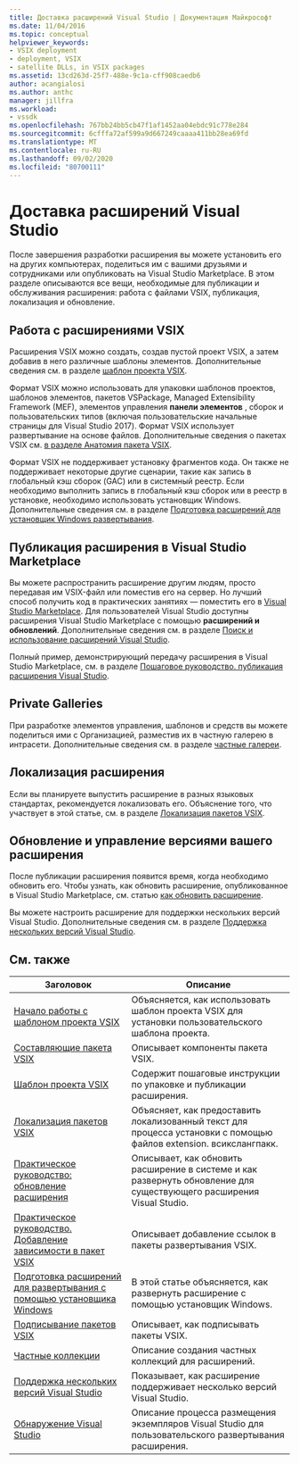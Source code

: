 ```yaml
---
title: Доставка расширений Visual Studio | Документация Майкрософт
ms.date: 11/04/2016
ms.topic: conceptual
helpviewer_keywords:
- VSIX deployment
- deployment, VSIX
- satellite DLLs, in VSIX packages
ms.assetid: 13cd263d-25f7-488e-9c1a-cff908caedb6
author: acangialosi
ms.author: anthc
manager: jillfra
ms.workload:
- vssdk
ms.openlocfilehash: 767bb24bb5cb47f1af1452aa04ebdc91c778e284
ms.sourcegitcommit: 6cfffa72af599a9d667249caaaa411bb28ea69fd
ms.translationtype: MT
ms.contentlocale: ru-RU
ms.lasthandoff: 09/02/2020
ms.locfileid: "80700111"
---
```

# <a name="shipping-visual-studio-extensions"></a>Доставка расширений Visual Studio
После завершения разработки расширения вы можете установить его на других компьютерах, поделиться им с вашими друзьями и сотрудниками или опубликовать на Visual Studio Marketplace. В этом разделе описываются все вещи, необходимые для публикации и обслуживания расширения: работа с файлами VSIX, публикация, локализация и обновление.

## <a name="working-with-vsix-extensions"></a>Работа с расширениями VSIX
 Расширения VSIX можно создать, создав пустой проект VSIX, а затем добавив в него различные шаблоны элементов. Дополнительные сведения см. в разделе [шаблон проекта VSIX](../extensibility/vsix-project-template.md).

 Формат VSIX можно использовать для упаковки шаблонов проектов, шаблонов элементов, пакетов VSPackage, Managed Extensibility Framework (MEF), элементов управления **панели элементов** , сборок и пользовательских типов (включая пользовательские начальные страницы для Visual Studio 2017). Формат VSIX использует развертывание на основе файлов. Дополнительные сведения о пакетах VSIX см. [в разделе Анатомия пакета VSIX](../extensibility/anatomy-of-a-vsix-package.md).

 Формат VSIX не поддерживает установку фрагментов кода. Он также не поддерживает некоторые другие сценарии, такие как запись в глобальный кэш сборок (GAC) или в системный реестр. Если необходимо выполнить запись в глобальный кэш сборок или в реестр в установке, необходимо использовать установщик Windows. Дополнительные сведения см. в разделе [Подготовка расширений для установщик Windows развертывания](../extensibility/preparing-extensions-for-windows-installer-deployment.md).

## <a name="publishing-your-extension-to-the-visual-studio-marketplace"></a>Публикация расширения в Visual Studio Marketplace
 Вы можете распространить расширение другим людям, просто передавая им VSIX-файл или поместив его на сервер. Но лучший способ получить код в практических занятиях — поместить его в [Visual Studio Marketplace](https://marketplace.visualstudio.com/vs). Для пользователей Visual Studio доступны расширения Visual Studio Marketplace с помощью **расширений и обновлений**. Дополнительные сведения см. в разделе [Поиск и использование расширений Visual Studio](../ide/finding-and-using-visual-studio-extensions.md).

 Полный пример, демонстрирующий передачу расширения в Visual Studio Marketplace, см. в разделе [Пошаговое руководство. публикация расширения Visual Studio](../extensibility/walkthrough-publishing-a-visual-studio-extension.md).

## <a name="private-galleries"></a>Private Galleries
 При разработке элементов управления, шаблонов и средств вы можете поделиться ими с Организацией, разместив их в частную галерею в интрасети. Дополнительные сведения см. в разделе [частные галереи](../extensibility/private-galleries.md).

## <a name="localizing-your-extension"></a>Локализация расширения
 Если вы планируете выпустить расширение в разных языковых стандартах, рекомендуется локализовать его. Объяснение того, что участвует в этой статье, см. в разделе [Локализация пакетов VSIX](../extensibility/localizing-vsix-packages.md).

## <a name="updating-and-versioning-your-extension"></a>Обновление и управление версиями вашего расширения
 После публикации расширения появится время, когда необходимо обновить его. Чтобы узнать, как обновить расширение, опубликованное в Visual Studio Marketplace, см. статью [как обновить расширение](../extensibility/how-to-update-a-visual-studio-extension.md).

 Вы можете настроить расширение для поддержки нескольких версий Visual Studio. Дополнительные сведения см. в разделе [Поддержка нескольких версий Visual Studio](../extensibility/supporting-multiple-versions-of-visual-studio.md).

## <a name="related-topics"></a>См. также

|Заголовок|Описание|
|-----------|-----------------|
|[Начало работы с шаблоном проекта VSIX](../extensibility/getting-started-with-the-vsix-project-template.md)|Объясняется, как использовать шаблон проекта VSIX для установки пользовательского шаблона проекта.|
|[Составляющие пакета VSIX](../extensibility/anatomy-of-a-vsix-package.md)|Описывает компоненты пакета VSIX.|
|[Шаблон проекта VSIX](../extensibility/vsix-project-template.md)|Содержит пошаговые инструкции по упаковке и публикации расширения.|
|[Локализация пакетов VSIX](../extensibility/localizing-vsix-packages.md)|Объясняет, как предоставить локализованный текст для процесса установки с помощью файлов extension. всикслангпакк.|
|[Практическое руководство: обновление расширения](../extensibility/how-to-update-a-visual-studio-extension.md)|Описывает, как обновить расширение в системе и как развернуть обновление для существующего расширения Visual Studio.|
|[Практическое руководство. Добавление зависимости в пакет VSIX](../extensibility/how-to-add-a-dependency-to-a-vsix-package.md)|Описывает добавление ссылок в пакеты развертывания VSIX.|
|[Подготовка расширений для развертывания с помощью установщика Windows](../extensibility/preparing-extensions-for-windows-installer-deployment.md)|В этой статье объясняется, как развернуть расширение с помощью установщик Windows.|
|[Подписывание пакетов VSIX](../extensibility/signing-vsix-packages.md)|Описывает, как подписывать пакеты VSIX.|
|[Частные коллекции](../extensibility/private-galleries.md)|Описание создания частных коллекций для расширений.|
|[Поддержка нескольких версий Visual Studio](../extensibility/supporting-multiple-versions-of-visual-studio.md)|Показывает, как расширение поддерживает несколько версий Visual Studio.|
|[Обнаружение Visual Studio](locating-visual-studio.md)|Описание процесса размещения экземпляров Visual Studio для пользовательского развертывания расширения.|

